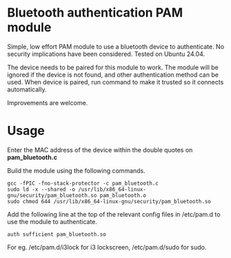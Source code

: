 # Bluetooth authentication PAM module

Simple, low effort PAM module to use a bluetooth device to authenticate.
No security implications have been considered. Tested on Ubuntu 24.04.

The device needs to be paired for this module to work.
The module will be ignored if the device is not found, and other authentication method can be used.
When device is paired, run command to make it trusted so it connects automatically.

Improvements are welcome.

# Usage

Enter the MAC address of the device within the double quotes on **pam_bluetooth.c**

Build the module using the following commands.

    gcc -fPIC -fno-stack-protector -c pam_bluetooth.c
    sudo ld -x --shared -o /usr/lib/x86_64-linux-gnu/security/pam_bluetooth.so pam_bluetooth.o
    sudo chmod 644 /usr/lib/x86_64-linux-gnu/security/pam_bluetooth.so

Add the following line at the top of the relevant config files in /etc/pam.d to use the module to authenticate.

    auth sufficient pam_bluetooth.so

For eg. /etc/pam.d/i3lock for i3 lockscreen, /etc/pam.d/sudo for sudo.


